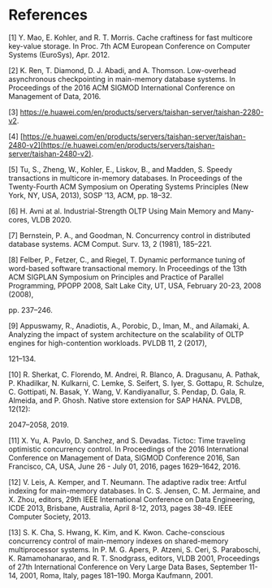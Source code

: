 # References<a name="EN-US_TOPIC_0289899885"></a>

\[1\] Y. Mao, E. Kohler, and R. T. Morris. Cache craftiness for fast multicore key-value storage. In Proc. 7th ACM European Conference on Computer Systems \(EuroSys\), Apr. 2012.

\[2\] K. Ren, T. Diamond, D. J. Abadi, and A. Thomson. Low-overhead asynchronous checkpointing in main-memory database systems. In Proceedings of the 2016 ACM SIGMOD International Conference on Management of Data, 2016.

\[3\] https://e.huawei.com/en/products/servers/taishan-server/taishan-2280-v2.

\[4\]  [https://e.huawei.com/en/products/servers/taishan-server/taishan-2480-v2](https://e.huawei.com/en/products/servers/taishan-server/taishan-2480-v2).

\[5\] Tu, S., Zheng, W., Kohler, E., Liskov, B., and Madden, S. Speedy transactions in multicore in-memory databases. In Proceedings of the Twenty-Fourth ACM Symposium on Operating Systems Principles \(New York, NY, USA, 2013\), SOSP ’13, ACM, pp. 18–32.

\[6\] H. Avni at al. Industrial-Strength OLTP Using Main Memory and Many-cores, VLDB 2020.

\[7\] Bernstein, P. A., and Goodman, N. Concurrency control in distributed database systems. ACM Comput. Surv. 13, 2 \(1981\), 185–221.

\[8\] Felber, P., Fetzer, C., and Riegel, T. Dynamic performance tuning of word-based software transactional memory. In Proceedings of the 13th ACM SIGPLAN Symposium on Principles and Practice of Parallel Programming, PPOPP 2008, Salt Lake City, UT, USA, February 20-23, 2008 \(2008\),

pp. 237–246.

\[9\] Appuswamy, R., Anadiotis, A., Porobic, D., Iman, M., and Ailamaki, A. Analyzing the impact of system architecture on the scalability of OLTP engines for high-contention workloads. PVLDB 11, 2 \(2017\),

121–134.

\[10\] R. Sherkat, C. Florendo, M. Andrei, R. Blanco, A. Dragusanu, A. Pathak, P. Khadilkar, N. Kulkarni, C. Lemke, S. Seifert, S. Iyer, S. Gottapu, R. Schulze, C. Gottipati, N. Basak, Y. Wang, V. Kandiyanallur, S. Pendap, D. Gala, R. Almeida, and P. Ghosh. Native store extension for SAP HANA. PVLDB, 12\(12\):

2047–2058, 2019.

\[11\] X. Yu, A. Pavlo, D. Sanchez, and S. Devadas. Tictoc: Time traveling optimistic concurrency control. In Proceedings of the 2016 International Conference on Management of Data, SIGMOD Conference 2016, San Francisco, CA, USA, June 26 - July 01, 2016, pages 1629–1642, 2016.

\[12\] V. Leis, A. Kemper, and T. Neumann. The adaptive radix tree: Artful indexing for main-memory databases. In C. S. Jensen, C. M. Jermaine, and X. Zhou, editors, 29th IEEE International Conference on Data Engineering, ICDE 2013, Brisbane, Australia, April 8-12, 2013, pages 38–49. IEEE Computer Society, 2013.

\[13\] S. K. Cha, S. Hwang, K. Kim, and K. Kwon. Cache-conscious concurrency control of main-memory indexes on shared-memory multiprocessor systems. In P. M. G. Apers, P. Atzeni, S. Ceri, S. Paraboschi, K. Ramamohanarao, and R. T. Snodgrass, editors, VLDB 2001, Proceedings of 27th International Conference on Very Large Data Bases, September 11-14, 2001, Roma, Italy, pages 181–190. Morga Kaufmann, 2001.

